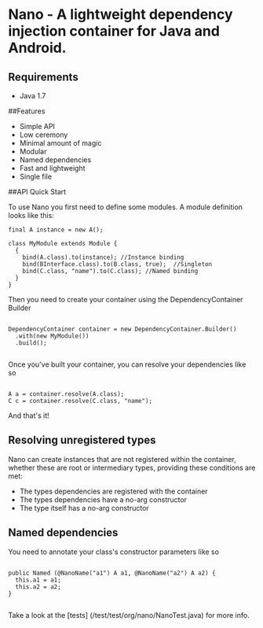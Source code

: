 Nano - A lightweight dependency injection container for Java and Android.
=====

## Requirements

- Java 1.7 

##Features

- Simple API
- Low ceremony
- Minimal amount of magic
- Modular
- Named dependencies
- Fast and lightweight
- Single file

##API Quick Start

To use Nano you first need to define some modules. A module definition looks like this:

```
final A instance = new A();

class MyModule extends Module {
  {
    bind(A.class).to(instance); //Instance binding
    bind(BInterface.class).to(B.class, true);  //Singleton 
    bind(C.class, "name").to(C.class); //Named binding        
  }
}
```

Then you need to create your container using the DependencyContainer Builder

```

DependencyContainer container = new DependencyContainer.Builder()
  .with(new MyModule())
  .build();
      
```

Once you've built your container, you can resolve your dependencies like so

```

A a = container.resolve(A.class);
C c = container.resolve(C.class, "name");

```

And that's it!

## Resolving unregistered types

Nano can create instances that are not registered within the container, whether these are root or intermediary types, providing these conditions are met:

- The types dependencies are registered with the container
- The types dependencies have a no-arg constructor
- The type itself has a no-arg constructor
 
## Named dependencies

You need to annotate your class's constructor parameters like so

```

public Named (@NanoName("a1") A a1, @NanoName("a2") A a2) {
  this.a1 = a1;
  this.a2 = a2;
}
    
```

Take a look at the [tests] (/test/test/org/nano/NanoTest.java) for more info. 

